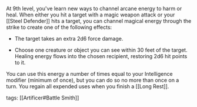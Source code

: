 At 9th level, you've learn new ways to channel arcane energy to harm or heal. When either you hit a target with a magic weapon attack or your [[Steel Defender]] hits a target, you can channel magical energy through the strike to create one of the following effects:

-   The target takes an extra 2d6 force damage.

-   Choose one creature or object you can see within 30 feet of the target. Healing energy flows into the chosen recipient, restoring 2d6 hit points to it.

You can use this energy a number of times equal to your Intelligence modifier (minimum of once), but you can do so no more than once on a turn. You regain all expended uses when you finish a [[Long Rest]].

tags: [[Artificer#Battle Smith]]